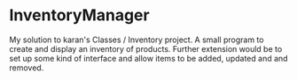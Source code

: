 # InventoryManager
My solution to karan's Classes / Inventory project.
A small program to create and display an inventory of products. 
Further extension would be to set up some kind of interface and allow items to be added, updated and and removed.
